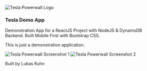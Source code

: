 ![Tesla Powerwall Logo](https://www.canstarblue.com.au/wp-content/uploads/2017/10/Tesla-Powerwall-logo-cropped-reduced.png)

### Tesla Demo App

Demonstration App for a ReactJS Project with NodeJS & DynamoDB Backend. Built Mobile First with Bootstrap CSS.

This is just a demonstration application.

![Tesla Powerwall Screenshot 1](https://i.imgur.com/amjIZzN.png) ![Tesla Powerwall Screenshot 2](https://i.imgur.com/lL9IBpF.png)

Built by Lukas Kuhn
